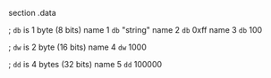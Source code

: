 section .data

; `db` is 1 byte (8 bits)
name 1 `db` "string"
name 2 `db` 0xff
name 3 `db` 100

; `dw` is 2 byte (16 bits)
name 4 `dw` 1000
	
; `dd` is 4 bytes (32 bits)
name 5 `dd` 100000	
